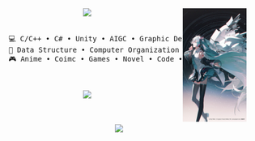 <div align="center">
<img src="https://github.com/Cloud-OG/Cloud-OG/blob/main/illust_105245901_20241118_214509.jpg?raw=true" width="25%" align="right" />
<img src="https://readme-typing-svg.demolab.com?font=Inconsolata&weight=500&size=50&duration=4000&pause=300&color=A7A459&center=true&vCenter=true&multiline=true&repeat=false&random=false&width=1300&height=140&lines=Ciallo (∠·ω )⌒★;I'm+Cloud%2C+a+game+designer%E2%9C%A9" width="70%" />
<br><br>
<pre>
    💻 C/C++ • C# • Unity • AIGC • Graphic Design
    📖 Data Structure • Computer Organization • Operating System • Computer Network  
    🎮 Anime • Coimc • Games • Novel • Code • Art • Music
</pre>
<br><br>
<img src="https://i.pinimg.com/originals/b3/b5/3d/b3b53d07fa0c70526c91494e4cbd9491.gif" height="100" />
<br><br><br>
    
[![](https://img.shields.io/badge/Cloud%3BBlog-white?style=for-the-badge)](https://www.cloud09.xyz/)
</div>
